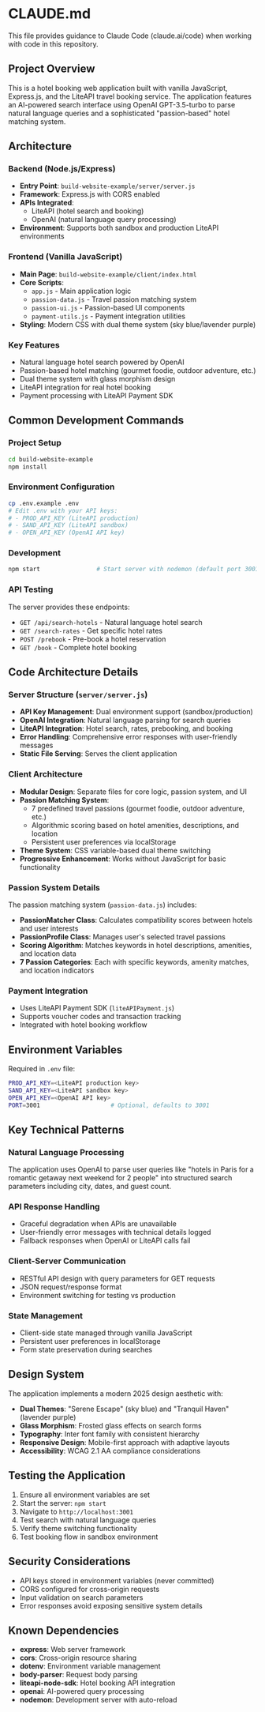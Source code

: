 # CLAUDE.md

This file provides guidance to Claude Code (claude.ai/code) when working with code in this repository.

## Project Overview

This is a hotel booking web application built with vanilla JavaScript, Express.js, and the LiteAPI travel booking service. The application features an AI-powered search interface using OpenAI GPT-3.5-turbo to parse natural language queries and a sophisticated "passion-based" hotel matching system.

## Architecture

### Backend (Node.js/Express)

- **Entry Point**: `build-website-example/server/server.js`
- **Framework**: Express.js with CORS enabled
- **APIs Integrated**:
  - LiteAPI (hotel search and booking)
  - OpenAI (natural language query processing)
- **Environment**: Supports both sandbox and production LiteAPI environments

### Frontend (Vanilla JavaScript)

- **Main Page**: `build-website-example/client/index.html`
- **Core Scripts**:
  - `app.js` - Main application logic
  - `passion-data.js` - Travel passion matching system
  - `passion-ui.js` - Passion-based UI components
  - `payment-utils.js` - Payment integration utilities
- **Styling**: Modern CSS with dual theme system (sky blue/lavender purple)

### Key Features

- Natural language hotel search powered by OpenAI
- Passion-based hotel matching (gourmet foodie, outdoor adventure, etc.)
- Dual theme system with glass morphism design
- LiteAPI integration for real hotel booking
- Payment processing with LiteAPI Payment SDK

## Common Development Commands

### Project Setup

```bash
cd build-website-example
npm install
```

### Environment Configuration

```bash
cp .env.example .env
# Edit .env with your API keys:
# - PROD_API_KEY (LiteAPI production)
# - SAND_API_KEY (LiteAPI sandbox)
# - OPEN_API_KEY (OpenAI API key)
```

### Development

```bash
npm start                # Start server with nodemon (default port 3001)
```

### API Testing

The server provides these endpoints:

- `GET /api/search-hotels` - Natural language hotel search
- `GET /search-rates` - Get specific hotel rates
- `POST /prebook` - Pre-book a hotel reservation
- `GET /book` - Complete hotel booking

## Code Architecture Details

### Server Structure (`server/server.js`)

- **API Key Management**: Dual environment support (sandbox/production)
- **OpenAI Integration**: Natural language parsing for search queries
- **LiteAPI Integration**: Hotel search, rates, prebooking, and booking
- **Error Handling**: Comprehensive error responses with user-friendly messages
- **Static File Serving**: Serves the client application

### Client Architecture

- **Modular Design**: Separate files for core logic, passion system, and UI
- **Passion Matching System**:
  - 7 predefined travel passions (gourmet foodie, outdoor adventure, etc.)
  - Algorithmic scoring based on hotel amenities, descriptions, and location
  - Persistent user preferences via localStorage
- **Theme System**: CSS variable-based dual theme switching
- **Progressive Enhancement**: Works without JavaScript for basic functionality

### Passion System Details

The passion matching system (`passion-data.js`) includes:

- **PassionMatcher Class**: Calculates compatibility scores between hotels and user interests
- **PassionProfile Class**: Manages user's selected travel passions
- **Scoring Algorithm**: Matches keywords in hotel descriptions, amenities, and location data
- **7 Passion Categories**: Each with specific keywords, amenity matches, and location indicators

### Payment Integration

- Uses LiteAPI Payment SDK (`liteAPIPayment.js`)
- Supports voucher codes and transaction tracking
- Integrated with hotel booking workflow

## Environment Variables

Required in `.env` file:

```bash
PROD_API_KEY=<LiteAPI production key>
SAND_API_KEY=<LiteAPI sandbox key>
OPEN_API_KEY=<OpenAI API key>
PORT=3001                    # Optional, defaults to 3001
```

## Key Technical Patterns

### Natural Language Processing

The application uses OpenAI to parse user queries like "hotels in Paris for a romantic getaway next weekend for 2 people" into structured search parameters including city, dates, and guest count.

### API Response Handling

- Graceful degradation when APIs are unavailable
- User-friendly error messages with technical details logged
- Fallback responses when OpenAI or LiteAPI calls fail

### Client-Server Communication

- RESTful API design with query parameters for GET requests
- JSON request/response format
- Environment switching for testing vs production

### State Management

- Client-side state managed through vanilla JavaScript
- Persistent user preferences in localStorage
- Form state preservation during searches

## Design System

The application implements a modern 2025 design aesthetic with:

- **Dual Themes**: "Serene Escape" (sky blue) and "Tranquil Haven" (lavender purple)
- **Glass Morphism**: Frosted glass effects on search forms
- **Typography**: Inter font family with consistent hierarchy
- **Responsive Design**: Mobile-first approach with adaptive layouts
- **Accessibility**: WCAG 2.1 AA compliance considerations

## Testing the Application

1. Ensure all environment variables are set
2. Start the server: `npm start`
3. Navigate to `http://localhost:3001`
4. Test search with natural language queries
5. Verify theme switching functionality
6. Test booking flow in sandbox environment

## Security Considerations

- API keys stored in environment variables (never committed)
- CORS configured for cross-origin requests
- Input validation on search parameters
- Error responses avoid exposing sensitive system details

## Known Dependencies

- **express**: Web server framework
- **cors**: Cross-origin resource sharing
- **dotenv**: Environment variable management
- **body-parser**: Request body parsing
- **liteapi-node-sdk**: Hotel booking API integration
- **openai**: AI-powered query processing
- **nodemon**: Development server with auto-reload

